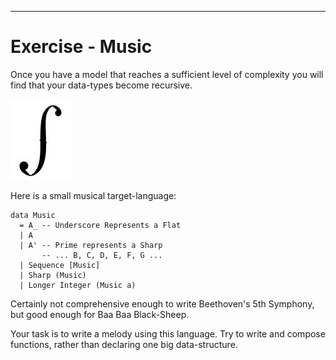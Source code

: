 
<hr>

Exercise - Music
================

Once you have a model that reaches a sufficient level of complexity you will find
that your data-types become recursive.

<!-- http://i824.photobucket.com/albums/zz163/Boysie8/Telecaster%20build/f-hole.jpg -->
<div class="center"><img src="resources/images/f-hole.jpg" /></div>

Here is a small musical target-language:

~~~{data-language="haskell"}
data Music
  = A_ -- Underscore Represents a Flat
  | A
  | A' -- Prime represents a Sharp
       -- ... B, C, D, E, F, G ...
  | Sequence [Music]
  | Sharp (Music)
  | Longer Integer (Music a)
~~~

Certainly not comprehensive enough to write Beethoven's 5th Symphony,
but good enough for Baa Baa Black-Sheep.

Your task is to write a melody using this language. Try to write and compose
functions, rather than declaring one big data-structure.
